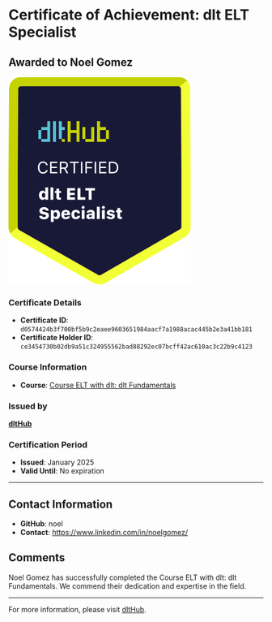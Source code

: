
# Certificate of Achievement: dlt ELT Specialist

## Awarded to **Noel Gomez**

![Course Image](../badges/dlt_ELT_specialist.png)

### Certificate Details
- **Certificate ID**: `d0574424b3f700bf5b9c2eaee9603651984aacf7a1988acac445b2e3a41bb181`
- **Certificate Holder ID**: `ce3454730b02db9a51c324955562bad88292ec07bcff42ac610ac3c22b9c4123`

### Course Information
- **Course**: [Course ELT with dlt: dlt Fundamentals](https://github.com/dlt-hub/dlthub-education/tree/main/courses/dlt_fundamentals_dec_2024)

### Issued by
[**dltHub**](https://dlthub.com/) 

### Certification Period
- **Issued**: January 2025
- **Valid Until**: No expiration

---

## Contact Information
- **GitHub**: noel
- **Contact**: https://www.linkedin.com/in/noelgomez/

## Comments
Noel Gomez has successfully completed the Course ELT with dlt: dlt Fundamentals. We commend their dedication and expertise in the field.

---

For more information, please visit [dltHub](https://dlthub.com/).
    